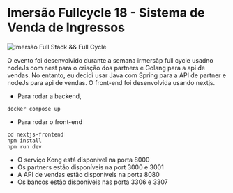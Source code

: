 # Imersão Fullcycle 18 - Sistema de Venda de Ingressos

![Imersão Full Stack && Full Cycle](https://events-fullcycle.s3.amazonaws.com/events-fullcycle/static/site/img/grupo_4417.png)

O evento foi desenvolvido durante a semana irmersãp full cycle usadno nodeJs com nest para o criação dos partners e Golang para a api de vendas. No entanto, eu decidi usar Java com Spring para a API de partner e nodeJs para api de vendas. O front-end foi desenvolvida usando nextjs.

- Para rodar a backend,

```
docker compose up
```

- Para rodar o front-end

```
cd nextjs-frontend
npm install
npm run dev
```

- O serviço Kong está disponível na porta 8000
- Os partners estão disponíveis na port 3000 e 3001
- A API de vendas estão disponíveis na porta 8080
- Os bancos estão disponíveis nas porta 3306 e 3307
